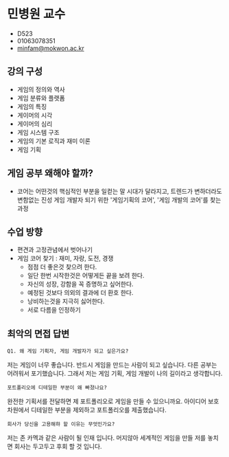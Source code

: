 
# 민병원 교수
- D523
- 01063078351
- minfam@mokwon.ac.kr

## 강의 구성
- 게임의 정의와 역사
- 게임 분류와 플랫폼
- 게임의 특징
- 게이머의 시각
- 게이머의 심리
- 게임 시스템 구조
- 게임의 기본 로직과 재미 이론
- 게임 기획

## 게임 공부 왜해야 할까?
- 코어는 어떤것의 핵심적인 부분을 일컫는 말
	시대가 달라지고, 트렌드가 변하더라도 변함없는 진성 게임 개발자 되기 위한 
	'게임기획의 코어', '게임 개발의 코어'를 찾는 과정

## 수업 방향
- 편견과 고정관념에서 벗어나기
- 게임 코어 찾기 : 재미, 자랑, 도전, 경쟁
	- 점점 더 좋은것 찾으려 한다.
	- 일단 한번 시작한것은 어떻게든 끝을 보려 한다.
	- 자신의 성장, 강함을 꼭 증명하고 싶어한다. 
	- 예정된 것보다 의외의 결과에 더 환호 한다. 
	- 낭비하는것을 지극히 싫어한다.
	- 서로 다름을 인정하기

## 최악의 면접 답변
```
Q1. 왜 게임 기획자, 게임 개발자가 되고 싶은가요?
```
저는 게임이 너무 좋습니다. 
반드시 게임을 만드는 사람이 되고 싶습니다. 
다른 공부는 어려워서 포기했습니다. 
그래서 저는 게임 기획, 게임 개발이 나의 길이라고 생각합니다.

```
포트폴리오에 디테일한 부분이 왜 빠졌나요?
``` 
완전한 기획서를 전달하면 제 포트폴리오로 게임을 만들 수 있으니까요. 
아이디어 보호 차원에서 디테일한 부분을 제외하고 포트폴리오를 제출했습니다.
```
회사가 당신을 고용해햐 할 이유는 무엇인가요?
```
저는 존 카멕과 같은 사람이 될 인재 입니다. 
머지않아 세계적인 게임을 만들 저를 놓치면 회사는 두고두고 후회 할 것 입니다.
